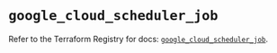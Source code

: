 # `google_cloud_scheduler_job`

Refer to the Terraform Registry for docs: [`google_cloud_scheduler_job`](https://registry.terraform.io/providers/hashicorp/google/6.12.0/docs/resources/cloud_scheduler_job).
